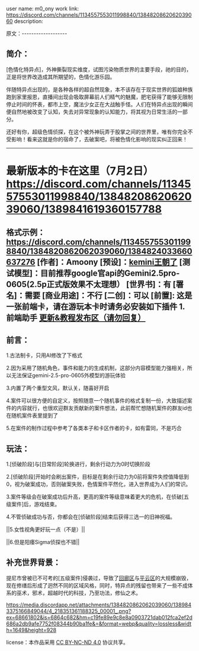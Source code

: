 user name:  m0_ony
work link: https://discord.com/channels/1134557553011998840/1384820862062039060
description: 

原文：-------------------
## 简介：

[色情化特异点]，外神撕裂现实维度，试图污染物质世界的主要手段，祂的目的，正是将世界改造成其所期望的，色情化游乐园。

伴随特异点出现的，是各种各样的超自然现象，本不该存在于现实世界的狐娘种族跑到家里报恩，直播间出现会吸取屏幕前人们精气的魅魔，肥宅获得了能够无限制停止时间的怀表，都市上空，魔法少女正在大战触手怪。人们在特异点出现的瞬间便自然地被改变了认知，失去对异常现象的认知能力，将其视为日常生活的一部分。

还好有你，超级色情侦探，在这个被外神玩弄于股掌之间的世界里，唯有你完全不受影响！看来这就是你的宿命了，去破案吧，将被色情化影响的现实纠正回来！

-------------------
# 最新版本的卡在这里（7月2日）https://discord.com/channels/1134557553011998840/1384820862062039060/1389841619360157788

格式示例：https://discord.com/channels/1134557553011998840/1384820862062039060/1384824033660637276
[作者]：Amoony
[预设]：[kemini王朝了](https://discord.com/channels/1134557553011998840/1339853575295209482)
[测试模型]：目前推荐google官api的Gemini2.5pro-0605(2.5p正式版效果不太理想）
[世界书]：有
[署名]：需要
[商业用途]：不行
[二创]：可以
[前置]:
这是一张前端卡，请在游玩本卡时请务必安装如下插件
1.前端助手
[⁠更新&教程发布区（请勿回复）⁠](https://discord.com/channels/1291925535324110879/1374317316631695370/1374330019446263879)
-------------------
## 前言：

1.古法制卡，只用AI修改了下格式

2.因为采用了随机角色，事件和能力的生成机制，这部分内容模型能力强相关，所以无法保证gemini-2.5-pro-0605外模型的游玩体验

3.内置了两个重型文风，默认关，随喜好开启

4.案件可以很方便的自定义，按照随意一个随机事件的格式复制一份，大致描述案件的内容就行，也很欢迎群友贡献新的案件想法，此前帮忙想随机案件的群友id也在随机案件表里提到了

5.在案件的制作过程中参考了各类本子和卡区作者的卡，如有雷同，不是巧合

## 玩法：

1.[侦破阶段]与[日常阶段]轮换进行，剩余行动力为0时切换阶段

2.[侦破阶段]开始时会刷出案件，目标是在剩余行动力为0前将案件失控值降低到0，视为破案成功，否则破案失败，色情案件平然化，进入世界成为人们的常识。

3.案件等级会在破案成功后升高，更高的案件等级意味着更大的危机，在侦破[五级案件]后，游戏结束。

4.不管侦破成功与否，你都会在[侦破阶段]结束后获得三选一的旧神祝福。

||5.女性视角更好玩一点（不是）||

||6.但是阳痿Sigma侦探也不错||

## 补充世界背景：

提尼市曾被已不可考的[五级案件]侵袭过，导致了[回廊区]与[平云区]的大规模崩毁，现在修缮后形成了迥然不同的区域风格，同时，特异点的残留也带来了一些不成体系的巫术，邪术，超越时代的科技，乃至功法，修仙之术。

[回廊区]: 获得了巫术与邪术的残留，人们将巫术与现代科技结合，运用于生活中。网络的发达也让密教盛行，甚至有崇拜外神的教团。

[平云区]: 获得了功法，修仙之术的残留。色情化的邪门功法致人走火入魔也不在少数。

[朝阳区]: 基本保留了现代城市的风貌，没有遭到过太大破坏。似乎受“色情化特异点”影响较小，但基因改造与超世代科技被少部分人垄断，暗流涌动。

https://media.discordapp.net/attachments/1384820862062039060/1389843375166849044/4_218351361188325_00001_.png?ex=68661802&is=6864c682&hm=c19fe89e9c8e8a0903721dab012fca2ef2d686a2db9afe7752f08344b90ba1fe&=&format=webp&quality=lossless&width=1649&height=928



 license：本作品采用 [CC BY-NC-ND 4.0](https://creativecommons.org/licenses/by-nc-nd/4.0/) 协议共享。
